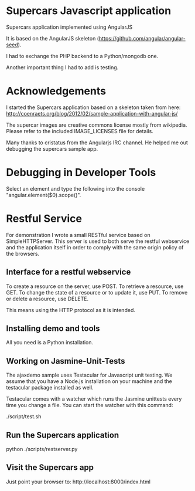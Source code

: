 Supercars Javascript application
================================

Supercars application implemented using AngularJS

It is based on the AngularJS skeleton (https://github.com/angular/angular-seed).

I had to exchange the PHP backend to a Python/mongodb one.

Another important thing I had to add is testing.


Acknowledgements
================

I started the Supercars application based on a skeleton taken from here:
http://coenraets.org/blog/2012/02/sample-application-with-angular-js/

The supercar images are creative commons license mostly from wikipedia. Please refer to the included IMAGE_LICENSES file for details.

Many thanks to cristatus from the Angularjs IRC channel. He helped me out debugging the supercars sample app.


Debugging in Developer Tools
============================

Select an element and type the following into the console "angular.element($0).scope()".


Restful Service
===============

For demonstration I wrote a small RESTful service based on SimpleHTTPServer. This server is used to both serve the restful webservice and the application itself in order to comply with the same origin policy of the browsers.


Interface for a restful webservice
----------------------------------

To create a resource on the server, use POST.
To retrieve a resource, use GET.
To change the state of a resource or to update it, use PUT.
To remove or delete a resource, use DELETE.

This means using the HTTP protocol as it is intended.


Installing demo and tools
-------------------------

All you need is a Python installation.


Working on Jasmine-Unit-Tests
-----------------------------

The ajaxdemo sample uses Testacular for Javascript unit testing. We assume that you have a Node.js installation on your machine and the testacular package installed as well.

Testacular comes with a watcher which runs the Jasmine unittests every time you change a file. You can start the watcher with this command:

./script/test.sh


Run the Supercars application
-----------------------------

python ./scripts/restserver.py


Visit the Supercars app
-----------------------

Just point your browser to:
http://localhost:8000/index.html
